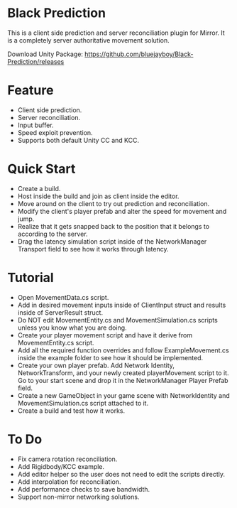 # Black Prediction
This is a client side prediction and server reconciliation plugin for Mirror. It is a completely server authoritative movement solution.

Download Unity Package: https://github.com/bluejayboy/Black-Prediction/releases

# Feature
- Client side prediction.
- Server reconciliation.
- Input buffer.
- Speed exploit prevention.
- Supports both default Unity CC and KCC.

# Quick Start
- Create a build.
- Host inside the build and join as client inside the editor.
- Move around on the client to try out prediction and reconciliation.
- Modify the client's player prefab and alter the speed for movement and jump.
- Realize that it gets snapped back to the position that it belongs to according to the server.
- Drag the latency simulation script inside of the NetworkManager Transport field to see how it works through latency.

# Tutorial
- Open MovementData.cs script.
- Add in desired movement inputs inside of ClientInput struct and results inside of ServerResult struct.
- Do NOT edit MovementEntity.cs and MovementSimulation.cs scripts unless you know what you are doing.
- Create your player movement script and have it derive from MovementEntity.cs script.
- Add all the required function overrides and follow ExampleMovement.cs inside the example folder to see how it should be implemented.
- Create your own player prefab. Add Network Identity, NetworkTransform, and your newly created playerMovement script to it. Go to your start scene and drop it in the NetworkManager Player Prefab field.
- Create a new GameObject in your game scene with NetworkIdentity and MovementSimulation.cs script attached to it.
- Create a build and test how it works.

# To Do
- Fix camera rotation reconciliation.
- Add Rigidbody/KCC example.
- Add editor helper so the user does not need to edit the scripts directly. 
- Add interpolation for reconciliation.
- Add performance checks to save bandwidth.
- Support non-mirror networking solutions.
